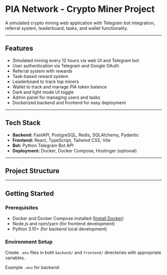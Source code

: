 # PIA Network - Crypto Miner Project

A simulated crypto mining web application with Telegram bot integration, referral system, leaderboard, tasks, and wallet functionality.

---

## Features

- Simulated mining every 12 hours via web UI and Telegram bot
- User authentication via Telegram and Google OAuth
- Referral system with rewards
- Task-based reward system
- Leaderboard to track top miners
- Wallet to track and manage PIA token balance
- Dark and light mode UI toggle
- Admin panel for managing users and tasks
- Dockerized backend and frontend for easy deployment

---

## Tech Stack

- **Backend:** FastAPI, PostgreSQL, Redis, SQLAlchemy, Pydantic
- **Frontend:** React, TypeScript, Tailwind CSS, Vite
- **Bot:** Python Telegram Bot API
- **Deployment:** Docker, Docker Compose, Hostinger (optional)

---

## Project Structure


---

## Getting Started

### Prerequisites

- Docker and Docker Compose installed ([Install Docker](https://docs.docker.com/get-docker/))
- Node.js and npm/yarn (for frontend development)
- Python 3.10+ (for backend local development)

### Environment Setup

Create `.env` files in both `backend/` and `frontend/` directories with appropriate variables.

Example `.env` for backend:


